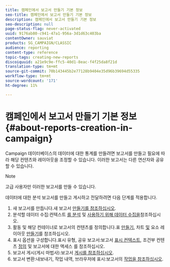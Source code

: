 ```yaml
---
title: 캠페인에서 보고서 만들기 기본 정보
seo-title: 캠페인에서 보고서 만들기 기본 정보
description: 캠페인에서 보고서 만들기 기본 정보
seo-description: null
page-status-flag: never-activated
uuid: 9176ab80-c941-47a1-956a-3d1d63c403ba
contentOwner: sauviat
products: SG_CAMPAIGN/CLASSIC
audience: reporting
content-type: reference
topic-tags: creating-new-reports
discoiquuid: a21e9c9e-ffc5-40d1-8eac-f4f25da8f21d
translation-type: tm+mt
source-git-commit: 70b143445b2e77128b9404e35d96b39694d55335
workflow-type: tm+mt
source-wordcount: '171'
ht-degree: 11%

---
```



# 캠페인에서 보고서 만들기 기본 정보{#about-reports-creation-in-campaign}

Campaign 데이터베이스의 데이터에 대한 통계를 만들려면 보고서를 만들고 필요에 따라 해당 컨텐츠와 레이아웃을 조정할 수 있습니다. 이러한 보고서는 다른 연산자와 공유할 수 있습니다.

>[!NOTE]
>
>고급 사용자만 이러한 보고서를 만들 수 있습니다.

데이터에 대한 분석 보고서를 만들고 게시하고 전달하려면 다음 단계를 적용합니다.

1. 새 보고서를 만듭니다.새 보고서 [만들기를 참조하십시오](../../reporting/using/creating-a-new-report.md).
1. 분석할 데이터 수집:컨텍스트 [를 분석](../../reporting/using/collecting-data-to-analyze.md) 및 [사용하기 위해 데이터 수집을](../../reporting/using/using-the-context.md)참조하십시오.
1. 활동 및 해당 컨테이너로 보고서의 컨텐츠를 정의합니다.표 [만들기](../../reporting/using/creating-a-table.md), 차트 [및](../../reporting/using/creating-a-chart.md) 요소 레이아웃 [만들기](../../reporting/using/element-layout.md)를 참조하십시오.
1. 표시 옵션을 구성합니다.표시 유형, 공유 보고서:보고서 [표시 컨텍스트](../../reporting/using/configuring-access-to-the-report.md#report-display-context), 조건부 컨텐츠 [정의](../../reporting/using/defining-a-conditional-content.md) 및 보고서에 대한 액세스 [](../../reporting/using/configuring-access-to-the-report.md)를 참조하십시오.
1. 보고서 게시(게시 마법사):보고서 [게시를 참조하십시오](../../reporting/using/configuring-access-to-the-report.md#publishing-the-report).
1. 보고서 변환:내보내기, 작업 내역, 브라우저에 표시:보고서의 [작업을 참조하십시오](../../reporting/using/actions-on-reports.md).


